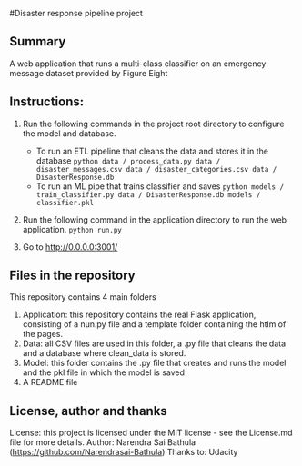#Disaster response pipeline project


## Summary
A web application that runs a multi-class classifier on an emergency message dataset provided by Figure Eight

## Instructions:
1. Run the following commands in the project root directory to configure the model and database.

    - To run an ETL pipeline that cleans the data and stores it in the database
        `python data / process_data.py data / disaster_messages.csv data / disaster_categories.csv data / DisasterResponse.db`
    - To run an ML pipe that trains classifier and saves
        `python models / train_classifier.py data / DisasterResponse.db models / classifier.pkl`

2. Run the following command in the application directory to run the web application.
    `python run.py`

3. Go to http://0.0.0.0:3001/

## Files in the repository
This repository contains 4 main folders
1. Application: this repository contains the real Flask application, consisting of a nun.py file and a template folder containing the htlm of the pages.
2. Data: all CSV files are used in this folder, a .py file that cleans the data and a database where clean_data is stored.
3. Model: this folder contains the .py file that creates and runs the model and the pkl file in which the model is saved
4. A README file


## License, author and thanks
License: this project is licensed under the MIT license - see the License.md file for more details.
Author: Narendra Sai Bathula (https://github.com/Narendrasai-Bathula)
Thanks to: Udacity
